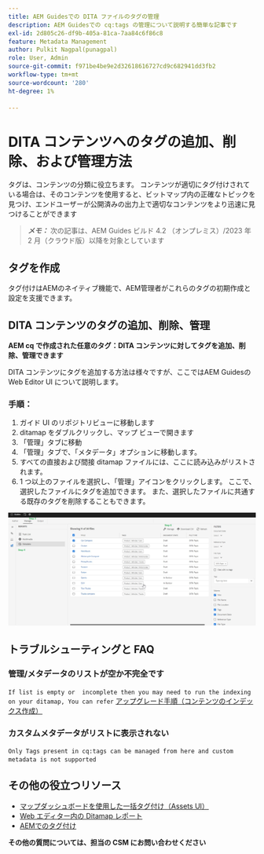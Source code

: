 ```yaml
---
title: AEM Guidesでの DITA ファイルのタグの管理
description: AEM Guidesでの cq:tags の管理について説明する簡単な記事です
exl-id: 2d805c26-df9b-405a-81ca-7aa84c6f86c8
feature: Metadata Management
author: Pulkit Nagpal(punagpal)
role: User, Admin
source-git-commit: f971be4be9e2d32618616727cd9c682941dd3fb2
workflow-type: tm+mt
source-wordcount: '280'
ht-degree: 1%

---
```


# DITA コンテンツへのタグの追加、削除、および管理方法

タグは、コンテンツの分類に役立ちます。 コンテンツが適切にタグ付けされている場合は、そのコンテンツを使用すると、ビットマップ内の正確なトピックを見つけ、エンドユーザーが公開済みの出力上で適切なコンテンツをより迅速に見つけることができます

> **_メモ：_** 次の記事は、AEM Guides ビルド 4.2 （オンプレミス）/2023 年 2 月（クラウド版）以降を対象としています


## タグを作成

タグ付けはAEMのネイティブ機能で、AEM管理者がこれらのタグの初期作成と設定を支援できます。


## DITA コンテンツのタグの追加、削除、管理

**AEM cq で作成された任意のタグ：DITA コンテンツに対してタグを追加、削除、管理できます**

DITA コンテンツにタグを追加する方法は様々ですが、ここではAEM Guidesの Web Editor UI について説明します。

### 手順：

1. ガイド UI のリポジトリビューに移動します
2. ditamap をダブルクリックし、マップ ビューで開きます
3. 「管理」タブに移動
4. 「管理」タブで、「メタデータ」オプションに移動します。
5. すべての直接および間接 ditamap ファイルには、ここに読み込みがリストされます。
6. 1 つ以上のファイルを選択し、「管理」アイコンをクリックします。 ここで、選択したファイルにタグを追加できます。
また、選択したファイルに共通する既存のタグを削除することもできます。

<img title="AEM Guidesでのタグの管理 " alt="DITA でのタグの管理 " src="ManageTags.jpg">

## トラブルシューティングと FAQ

### 管理/メタデータのリストが空か不完全です

`If list is empty or  incomplete then you may need to run the indexing on your ditamap, You can refer` [ アップグレード手順（コンテンツのインデックス作成） ](https://experienceleague.adobe.com/docs/experience-manager-guides-learn/tutorials/install-guide/on-prem-ig/download-install-upgrade-aemg/upgrade-xml-documentation.html?lang=ja#steps-to-index-the-existing-content-to-use-the-new-find-and-replace%3A)

### カスタムメタデータがリストに表示されない

`Only Tags present in cq:tags can be managed from here and custom metadata is not supported`




## その他の役立つリソース

- [ マップダッシュボードを使用した一括タグ付け（Assets UI） ](https://experienceleague.adobe.com/docs/experience-manager-guides-learn/tutorials/user-guide/manaege-metadata/map-editor-bulk-tagging.html?lang=en)
- [Web エディター内の Ditamap レポート ](https://experienceleague.adobe.com/docs/experience-manager-guides-learn/tutorials/user-guide/reports-aem-guide/reports-web-editor.html?lang=en)
- [AEMでのタグ付け ](https://experienceleague.adobe.com/docs/experience-manager-learn/assets/configuring/tagging.html?lang=ja)


**その他の質問については、担当の CSM にお問い合わせください**
